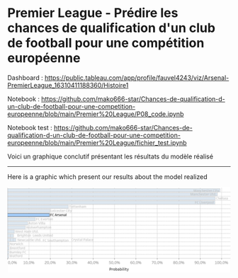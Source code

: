 # Premier League - Prédire les chances de qualification d'un club de football pour une compétition européenne

Dashboard : https://public.tableau.com/app/profile/fauvel4243/viz/Arsenal-PremierLeague_16310411188360/Histoire1


Notebook : https://github.com/mako666-star/Chances-de-qualification-d-un-club-de-football-pour-une-competition-europeenne/blob/main/Premier%20League/P08_code.ipynb


Notebook test : https://github.com/mako666-star/Chances-de-qualification-d-un-club-de-football-pour-une-competition-europeenne/blob/main/Premier%20League/fichier_test.ipynb 

Voici un graphique conclutif présentant les résultats du modèle réalisé 

---

Here is a graphic which present our results about the model realized

![Résultats du model / Model result](https://github.com/mako666-star/Chances-de-qualification-d-un-club-de-football-pour-une-competition-europeenne/blob/main/Premier%20League/Arsenal-Premier%20League.png)
